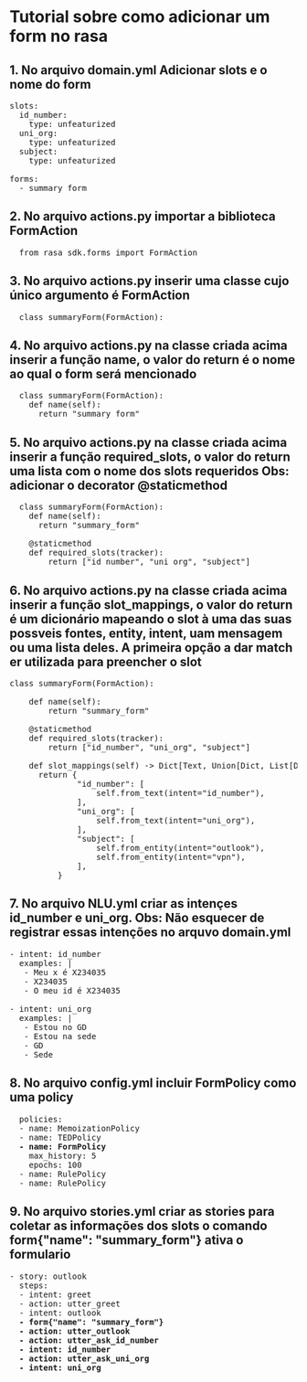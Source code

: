 # Tutorial sobre como adicionar um form no rasa

## 1. No arquivo domain.yml Adicionar slots e o nome do form

<pre>
slots:
  id_number:
    type: unfeaturized
  uni_org:
    type: unfeaturized
  subject:
    type: unfeaturized

forms:
  - summary_form
</pre>

## 2. No arquivo actions.py importar a biblioteca FormAction

<pre>
  from rasa_sdk.forms import FormAction
</pre>

## 3. No arquivo actions.py inserir uma classe cujo único argumento é FormAction
<pre>
  class summaryForm(FormAction):
</pre>

## 4. No arquivo actions.py na classe criada acima inserir a função name, o valor do return é o nome ao qual o form será mencionado

<pre>
  class summaryForm(FormAction):
    def name(self):
      return "summary_form"
</pre>

## 5. No arquivo actions.py na classe criada acima inserir a função required_slots, o valor do return  uma lista com o nome dos slots requeridos Obs: adicionar o decorator @staticmethod

<pre>
  class summaryForm(FormAction):
    def name(self):
      return "summary_form"
    
    @staticmethod
    def required_slots(tracker):
        return ["id_number", "uni_org", "subject"]
</pre>

## 6. No arquivo actions.py na classe criada acima inserir a função slot_mappings, o valor do return  é um dicionário mapeando o slot à uma das suas possveis fontes, entity, intent, uam mensagem ou uma lista deles. A primeira opção a dar match er utilizada para preencher o slot

<pre>
class summaryForm(FormAction):

    def name(self):
        return "summary_form"

    @staticmethod
    def required_slots(tracker):
        return ["id_number", "uni_org", "subject"]

    def slot_mappings(self) -> Dict[Text, Union[Dict, List[Dict]]]:
      return {
              "id_number": [
                  self.from_text(intent="id_number"),
              ],
              "uni_org": [
                  self.from_text(intent="uni_org"),
              ],
              "subject": [
                  self.from_entity(intent="outlook"),
                  self.from_entity(intent="vpn"),
              ],
          }
</pre>

## 7. No arquivo NLU.yml criar as intençes id_number e uni_org. Obs: Não esquecer de registrar essas intenções no arquvo domain.yml

<pre>
- intent: id_number
  examples: |
   - Meu x é X234035
   - X234035
   - O meu id é X234035 

- intent: uni_org
  examples: |
   - Estou no GD
   - Estou na sede
   - GD
   - Sede
</pre>

## 8. No arquivo config.yml incluir FormPolicy como uma policy
<pre>
  policies:
  - name: MemoizationPolicy
  - name: TEDPolicy
  <b>- name: FormPolicy</b>
    max_history: 5
    epochs: 100
  - name: RulePolicy
  - name: RulePolicy
</pre>

## 9. No arquivo stories.yml criar as stories para coletar as informações dos slots o comando form{"name": "summary_form"} ativa o formulario

<pre>
- story: outlook
  steps:
  - intent: greet
  - action: utter_greet
  - intent: outlook
  <b>- form{"name": "summary_form"}<b>
  - action: utter_outlook
  - action: utter_ask_id_number
  - intent: id_number
  - action: utter_ask_uni_org
  - intent: uni_org
</pre>


